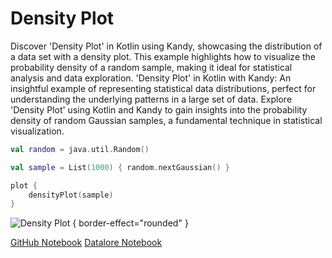 # Density Plot

<web-summary>
Discover 'Density Plot' in Kotlin using Kandy, showcasing the distribution of a data set with a density plot.
This example highlights how to visualize the probability density of a random sample, making it ideal for statistical analysis and data exploration.
</web-summary>

<card-summary>
'Density Plot' in Kotlin with Kandy: An insightful example of representing statistical data distributions,
perfect for understanding the underlying patterns in a large set of data.
</card-summary>

<link-summary>
Explore 'Density Plot' using Kotlin and Kandy to gain insights into the probability density of random Gaussian samples,
a fundamental technique in statistical visualization.
</link-summary>


<!---IMPORT org.jetbrains.kotlinx.kandy.letsplot.samples.Area-->

<!---FUN density_plot-->

```kotlin
val random = java.util.Random()

val sample = List(1000) { random.nextGaussian() }

plot {
    densityPlot(sample)
}
```

<!---END-->

![Density Plot](density_plot.png) { border-effect="rounded" }

[//]: # (TODO)
<seealso style="cards">
       <category ref="example-ktnb">
           <a href="https://github.com/Kotlin/kandy/blob/main/examples/notebooks/lets-plot/samples/area/density_plot.ipynb" summary="View the notebook on our GitHub repository">GitHub Notebook</a>
           <a href="https://datalore.jetbrains.com/report/static/KQKedA4jDrKu63O53gEN0z/NFGYJFW8oMlsu5aROAxRGq" summary="Experiment with this example on Datalore">Datalore Notebook</a>
       </category>
</seealso>
